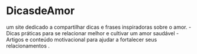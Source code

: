# DicasdeAmor
um site dedicado a compartilhar dicas e frases inspiradoras sobre o amor. - Dicas práticas para se relacionar melhor e cultivar um amor saudável - Artigos e conteúdo motivacional para ajudar a fortalecer seus relacionamentos .
